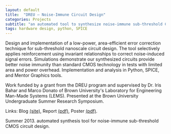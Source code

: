 ```yaml
---
layout: default
title:  "DREU – Noise-Immune Circuit Design"
categories: Projects
subtitle: "an automated tool to synthesize noise-immune sub-threshold CMOS circuits"
tags: hardware design, python, SPICE
---
```


Design and implementation of a low-power, area-efficient error correction technique
for sub-threshold nanoscale circuit design. The tool selectively applies reinforcement 
using invariant relationships to correct noise-induced signal errors. Simulations demonstrate our 
synthesized circuits provide better noise immunity than standard CMOS technology 
in tests with limited area and power overhead. Implementation and analysis in Python, 
SPICE, and Mentor Graphics tools.

Work funded by a grant from the DREU program and supervised by Dr. Iris Bahar
and Marco Donato of Brown University's Laboratory for Engineering Man-Made Systems (LEMS).
Presented at the Brown University Undergraduate Summer Research Symposium.

Links: Blog <a href="http://www.amritamaz.me/dreu-blog">(site)</a>,
Report <a href="{{ site.baseurl }}/projects/files/dreu_paper.pdf">(pdf)</a>,
Poster <a href="{{ site.baseurl }}/projects/files/dreu_poster.pdf">(pdf)</a>.

Summer 2013. automated synthesis tool for noise-immune sub-threshold CMOS circuit design.